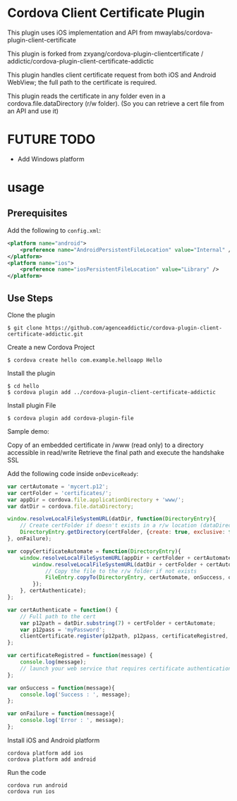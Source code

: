 # Cordova Client Certificate Plugin

This plugin uses iOS implementation and API from mwaylabs/cordova-plugin-client-certificate

This plugin is forked from zxyang/cordova-plugin-clientcertificate / addictic/cordova-plugin-client-certificate-addictic

This plugin handles client certificate request from both iOS and Android WebView; the full path to the certificate is required.

This plugin reads the certificate in any folder even in a cordova.file.dataDirectory (r/w folder). (So you can retrieve a cert file from an API and use it)

# FUTURE TODO

- Add Windows platform

# usage

## Prerequisites

Add the following to `config.xml`:

```xml
<platform name="android">
	<preference name="AndroidPersistentFileLocation" value="Internal" />
</platform>
<platform name="ios">
	<preference name="iosPersistentFileLocation" value="Library" />
</platform>
```

## Use Steps

Clone the plugin

    $ git clone https://github.com/agenceaddictic/cordova-plugin-client-certificate-addictic.git

Create a new Cordova Project

    $ cordova create hello com.example.helloapp Hello

Install the plugin

    $ cd hello
    $ cordova plugin add ../cordova-plugin-client-certificate-addictic

Install plugin File

    $ cordova plugin add cordova-plugin-file

Sample demo:

Copy of an embedded certificate in /www (read only) to a directory accessible in read/write
Retrieve the final path and execute the handshake SSL

Add the following code inside `onDeviceReady`:

```js
var certAutomate = 'mycert.p12';
var certFolder = 'certificates/';
var appDir = cordova.file.applicationDirectory + 'www/';
var datDir = cordova.file.dataDirectory;

window.resolveLocalFileSystemURL(datDir, function(DirectoryEntry){
	// Create certFolder if doesn't exists in a r/w location (dataDirectory)
	DirectoryEntry.getDirectory(certFolder, {create: true, exclusive: false}, copyCertificateAutomate, onFailure);
}, onFailure);

var copyCertificateAutomate = function(DirectoryEntry){
	window.resolveLocalFileSystemURL(appDir + certFolder + certAutomate, function(FileEntry){
		window.resolveLocalFileSystemURL(datDir + certFolder + certAutomate, certAuthenticate, function(){
			// Copy the file to the r/w folder if not exists
			FileEntry.copyTo(DirectoryEntry, certAutomate, onSuccess, onFailure);
		});
	}, certAuthenticate);
};

var certAuthenticate = function() {
	// Full path to the cert
	var p12path = datDir.substring(7) + certFolder + certAutomate;
	var p12pass = 'myPassword';
	clientCertificate.register(p12path, p12pass, certificateRegistred, onFailure);
};

var certificateRegistred = function(message) {
	console.log(message);
	// launch your web service that requires certificate authentication here
};

var onSuccess = function(message){
	console.log('Success : ', message);
};

var onFailure = function(message){
	console.log('Error : ', message);
};
```

Install iOS and Android platform

    cordova platform add ios
    cordova platform add android

Run the code

    cordova run android
    cordova run ios

